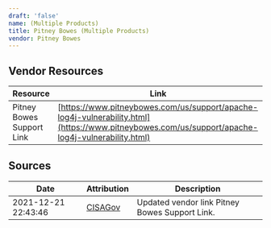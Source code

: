 ```yaml
---
draft: 'false'
name: (Multiple Products)
title: Pitney Bowes (Multiple Products)
vendor: Pitney Bowes
---
```


## Vendor Resources
| Resource | Link |
| --- | --- |
| Pitney Bowes Support Link | [https://www.pitneybowes.com/us/support/apache-log4j-vulnerability.html](https://www.pitneybowes.com/us/support/apache-log4j-vulnerability.html) |



## Sources
| Date | Attribution | Description |
| --- | --- | --- |
| 2021-12-21 22:43:46 | [CISAGov](https://raw.githubusercontent.com/cisagov/log4j-affected-db/develop/README.md) | Updated vendor link Pitney Bowes Support Link.  |

